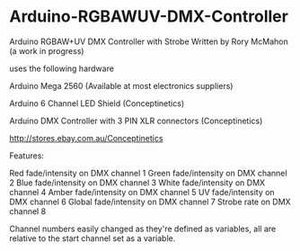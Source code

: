 Arduino-RGBAWUV-DMX-Controller
==============================

Arduino RGBAW+UV DMX Controller with Strobe
Written by Rory McMahon (a work in progress)

uses the following hardware

Arduino Mega 2560 (Available at most electronics suppliers)

Arduino 6 Channel LED Shield (Conceptinetics)

Arduino DMX Controller with 3 PIN XLR connectors (Conceptinetics)

http://stores.ebay.com.au/Conceptinetics

Features: 

Red fade/intensity on DMX channel 1
Green fade/intensity on DMX channel 2
Blue fade/intensity on DMX channel 3
White fade/intensity on DMX channel 4
Amber fade/intensity on DMX channel 5
UV fade/intensity on DMX channel 6
Global fade/intensity on DMX channel 7
Strobe rate on DMX channel 8

Channel numbers easily changed as they're defined as variables, all are relative to the start channel set as a variable. 

